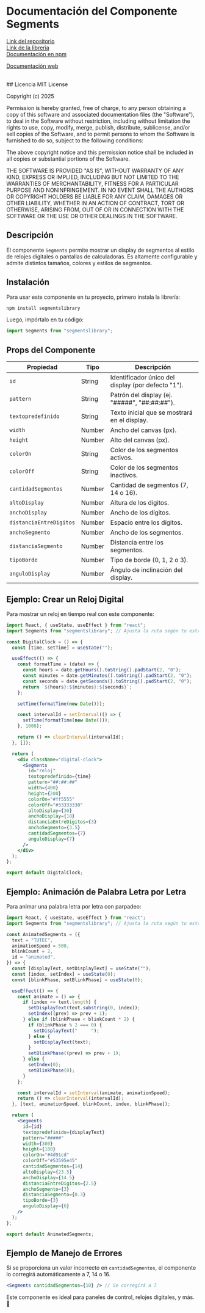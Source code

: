 # Documentación del Componente Segments

<a href="https://github.com/luis-huaney-lino-devops/SegmentsLibrary" >Link del repositorio</a>
</br>
<a href="https://www.npmjs.com/package/segmentslibrary?activeTab=readme" >Link de la libreria</a>
</br>
<a href="https://www.npmjs.com/package/segmentslibrary?activeTab=readme" > Documentación en npm </a>

<a href="https://documentacionsegmentslibrary.vercel.app/" > Documentación web </a>

</br>
## Licencia
MIT License

Copyright (c) 2025

Permission is hereby granted, free of charge, to any person obtaining a copy
of this software and associated documentation files (the "Software"), to deal
in the Software without restriction, including without limitation the rights
to use, copy, modify, merge, publish, distribute, sublicense, and/or sell
copies of the Software, and to permit persons to whom the Software is
furnished to do so, subject to the following conditions:

The above copyright notice and this permission notice shall be included in all
copies or substantial portions of the Software.

THE SOFTWARE IS PROVIDED "AS IS", WITHOUT WARRANTY OF ANY KIND, EXPRESS OR
IMPLIED, INCLUDING BUT NOT LIMITED TO THE WARRANTIES OF MERCHANTABILITY,
FITNESS FOR A PARTICULAR PURPOSE AND NONINFRINGEMENT. IN NO EVENT SHALL THE
AUTHORS OR COPYRIGHT HOLDERS BE LIABLE FOR ANY CLAIM, DAMAGES OR OTHER
LIABILITY, WHETHER IN AN ACTION OF CONTRACT, TORT OR OTHERWISE, ARISING FROM,
OUT OF OR IN CONNECTION WITH THE SOFTWARE OR THE USE OR OTHER DEALINGS IN THE
SOFTWARE.

## Descripción

El componente `Segments` permite mostrar un display de segmentos al estilo de relojes digitales o pantallas de calculadoras. Es altamente configurable y admite distintos tamaños, colores y estilos de segmentos.

## Instalación

Para usar este componente en tu proyecto, primero instala la librería:

```sh
npm install segmentslibrary
```

Luego, impórtalo en tu código:

```jsx
import Segments from "segmentslibrary";
```

## Props del Componente

| Propiedad               | Tipo   | Descripción                                        |
| ----------------------- | ------ | -------------------------------------------------- |
| `id`                    | String | Identificador único del display (por defecto "1"). |
| `pattern`               | String | Patrón del display (ej. "#####", "##:##:##").      |
| `textopredefinido`      | String | Texto inicial que se mostrará en el display.       |
| `width`                 | Number | Ancho del canvas (px).                             |
| `height`                | Number | Alto del canvas (px).                              |
| `colorOn`               | String | Color de los segmentos activos.                    |
| `colorOff`              | String | Color de los segmentos inactivos.                  |
| `cantidadSegmentos`     | Number | Cantidad de segmentos (7, 14 o 16).                |
| `altoDisplay`           | Number | Altura de los dígitos.                             |
| `anchoDisplay`          | Number | Ancho de los dígitos.                              |
| `distanciaEntreDigitos` | Number | Espacio entre los dígitos.                         |
| `anchoSegmento`         | Number | Ancho de los segmentos.                            |
| `distanciaSegmento`     | Number | Distancia entre los segmentos.                     |
| `tipoBorde`             | Number | Tipo de borde (0, 1, 2 o 3).                       |
| `anguloDisplay`         | Number | Ángulo de inclinación del display.                 |

## Ejemplo: Crear un Reloj Digital

Para mostrar un reloj en tiempo real con este componente:

```jsx
import React, { useState, useEffect } from "react";
import Segments from "segmentslibrary"; // Ajusta la ruta según tu estructura de archivos

const DigitalClock = () => {
  const [time, setTime] = useState("");

  useEffect(() => {
    const formatTime = (date) => {
      const hours = date.getHours().toString().padStart(2, "0");
      const minutes = date.getMinutes().toString().padStart(2, "0");
      const seconds = date.getSeconds().toString().padStart(2, "0");
      return `${hours}:${minutes}:${seconds}`;
    };

    setTime(formatTime(new Date()));

    const intervalId = setInterval(() => {
      setTime(formatTime(new Date()));
    }, 1000);

    return () => clearInterval(intervalId);
  }, []);

  return (
    <div className="digital-clock">
      <Segments
        id="reloj"
        textopredefinido={time}
        pattern="##:##:##"
        width={400}
        height={200}
        colorOn="#ff5555"
        colorOff="#33333330"
        altoDisplay={30}
        anchoDisplay={18}
        distanciaEntreDigitos={3}
        anchoSegmento={3.5}
        cantidadSegmentos={7}
        anguloDisplay={7}
      />
    </div>
  );
};

export default DigitalClock;
```

## Ejemplo: Animación de Palabra Letra por Letra

Para animar una palabra letra por letra con parpadeo:

```jsx
import React, { useState, useEffect } from "react";
import Segments from "segmentslibrary"; // Ajusta la ruta según tu estructura de archivos

const AnimatedSegments = ({
  text = "TUTEC",
  animationSpeed = 500,
  blinkCount = 2,
  id = "animated",
}) => {
  const [displayText, setDisplayText] = useState("");
  const [index, setIndex] = useState(0);
  const [blinkPhase, setBlinkPhase] = useState(0);

  useEffect(() => {
    const animate = () => {
      if (index <= text.length) {
        setDisplayText(text.substring(0, index));
        setIndex((prev) => prev + 1);
      } else if (blinkPhase < blinkCount * 2) {
        if (blinkPhase % 2 === 0) {
          setDisplayText("     ");
        } else {
          setDisplayText(text);
        }
        setBlinkPhase((prev) => prev + 1);
      } else {
        setIndex(0);
        setBlinkPhase(0);
      }
    };

    const intervalId = setInterval(animate, animationSpeed);
    return () => clearInterval(intervalId);
  }, [text, animationSpeed, blinkCount, index, blinkPhase]);

  return (
    <Segments
      id={id}
      textopredefinido={displayText}
      pattern="#####"
      width={300}
      height={180}
      colorOn="#4d91cd"
      colorOff="#53595e45"
      cantidadSegmentos={14}
      altoDisplay={23.5}
      anchoDisplay={14.5}
      distanciaEntreDigitos={2.5}
      anchoSegmento={3}
      distanciaSegmento={0.3}
      tipoBorde={3}
      anguloDisplay={6}
    />
  );
};

export default AnimatedSegments;
```

## Ejemplo de Manejo de Errores

Si se proporciona un valor incorrecto en `cantidadSegmentos`, el componente lo corregirá automáticamente a 7, 14 o 16.

```jsx
<Segments cantidadSegmentos={10} /> // Se corregirá a 7
```

Este componente es ideal para paneles de control, relojes digitales, y más. 🚀
